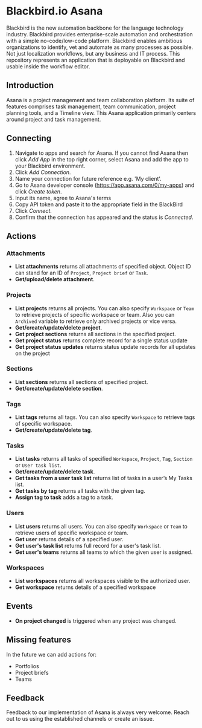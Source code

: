 ﻿# Blackbird.io Asana

Blackbird is the new automation backbone for the language technology industry. Blackbird provides enterprise-scale automation and orchestration with a simple no-code/low-code platform. Blackbird enables ambitious organizations to identify, vet and automate as many processes as possible. Not just localization workflows, but any business and IT process. This repository represents an application that is deployable on Blackbird and usable inside the workflow editor.

## Introduction

Asana is a project management and team collaboration platform. Its suite of features comprises task management, team communication, project planning tools, and a Timeline view. This Asana application primarily centers around project and task management.

## Connecting

1.  Navigate to apps and search for Asana. If you cannot find Asana then click _Add App_ in the top right corner, select Asana and add the app to your Blackbird environment.
2.  Click _Add Connection_.
3.  Name your connection for future reference e.g. 'My client'.
4.  Go to Asana developer console (https://app.asana.com/0/my-apps) and click _Create token_.
5.  Input its name, agree to Asana's terms
6. Copy API token and paste it to the appropriate field in the BlackBird
7.  Click _Connect_.
8.  Confirm that the connection has appeared and the status is _Connected_.

## Actions

### Attachments

-   **List attachments** returns all attachments of specified object. Object ID can stand for an ID of `Project`, `Project brief` or  `Task`.
-   **Get/upload/delete attachment**.

### Projects

-   **List projects** returns all projects. You can also specify `Workspace` or `Team` to retrieve projects of specific workspace or team. Also you can `Archived` variable to retrieve only archived projects or vice versa.
-   **Get/create/update/delete project**.
-   **Get project sections** returns all sections in the specified project.
-   **Get project status** returns complete record for a single status update
-   **Get project status updates** returns status update records for all updates on the project

### Sections

-   **List sections** returns all sections of specified project.
-   **Get/create/update/delete section**.

### Tags

-   **List tags** returns all tags. You can also specify  `Workspace` to retrieve tags of specific workspace.
-   **Get/create/update/delete tag**.

### Tasks

-   **List tasks** returns all tasks of specified `Workspace`, `Project`, `Tag`, `Section` or `User task list`.
-   **Get/create/update/delete task**.
-   **Get tasks from a user task list** returns list of tasks in a user’s My Tasks list.
-   **Get tasks by tag** returns all tasks with the given tag.
-   **Assign tag to task** adds a tag to a task.

### Users

-   **List users** returns all users.  You can also specify `Workspace` or `Team` to retrieve users of specific workspace or team.
-   **Get user** returns details of a specified user.
-   **Get user's task list** returns full record for a user's task list.
-   **Get user's teams** returns all teams to which the given user is assigned.

### Workspaces

-   **List workspaces** returns all workspaces visible to the authorized user.
-   **Get workspace** returns details of a specified workspace

## Events

-   **On project changed** is triggered when any project was changed.

## Missing features

In the future we can add actions for:

-   Portfolios
-   Project briefs
-   Teams

## Feedback

Feedback to our implementation of Asana is always very welcome. Reach out to us using the established channels or create an issue.
